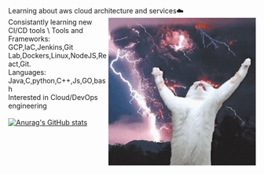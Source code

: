 \
Learning about aws cloud architecture and services☁️  <img align="right" src="https://github.com/rahulk789/rahulk789/blob/main/cat-kitty.gif" height="300" width="300"/>\
Consistantly learning new CI/CD tools \ 
Tools and Frameworks: GCP,IaC,Jenkins,Git Lab,Dockers,Linux,NodeJS,React,Git. \
Languages: Java,C,python,C++,Js,GO,bash\
Interested in Cloud/DevOps engineering \
\
[![Anurag's GitHub stats](https://github-readme-stats.vercel.app/api?username=rahulk789&show_icons=true&theme=gotham)](https://github.com/anuraghazra/github-readme-stats)


